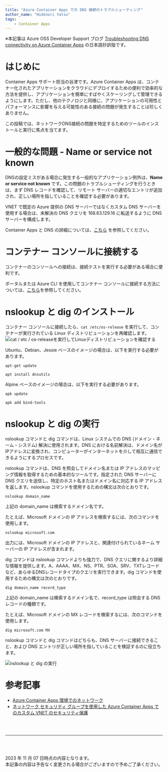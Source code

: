 ```yaml
---
title: "Azure Container Apps での DNS 接続のトラブルシューティング"
author_name: "Hidenori Yatsu"
tags: 
    - Container Apps
---
```


※本記事は Azure OSS Developer Support ブログ
 [Troubleshooting DNS connectivity on Azure Container Apps](https://azureossd.github.io/2023/03/03/azure-container-apps-testing-DNS-connectivity/index.html) の日本語抄訳版です。
# はじめに
Container Apps サポート担当の谷津です。Azure Container Apps は、コンテナー化されたアプリケーションをクラウドにデプロイするための便利で効率的な方法を提供し、アプリケーションを簡単にすばやくスケーリングして管理できるようにします。ただし、他のテクノロジと同様に、アプリケーションの可用性とパフォーマンスに影響を与える可能性のある接続の問題が発生することは珍しくありません。

この投稿では、ネットワークDNS接続の問題を特定するためのツールのインストールと実行に焦点を当てます。

# 一般的な問題 - Name or service not known
DNSの設定ミスがある場合に発生する一般的なアプリケーション例外は、**Name or service not known** です。この問題のトラブルシューティングを行うときは、まず DNS レコードを確認して、リモート サーバーの適切なエントリが追加され、正しい場所を指していることを確認する必要があります。

VNET で既定の Azure 提供の DNS サーバーではなくカスタム DNS サーバーを使用する場合は、未解決の DNS クエリを 168.63.129.16 に転送するように DNS サーバーを構成します。

Container Apps と DNS の詳細については、[こちら](https://learn.microsoft.com/ja-jp/azure/container-apps/networking?tabs=azure-cli#dns) を参照してください。

# コンテナー コンソールに接続する
コンテナーのコンソールへの接続は、接続テストを実行する必要がある場合に便利です。

ポータルまたは Azure CLI を使用してコンテナー コンソールに接続する方法については、[こちら](https://learn.microsoft.com/ja-jp/azure/container-apps/container-console?tabs=bash)を参照してください。

# nslookup と dig のインストール

コンテナー コンソールに接続したら、`cat /etc/os-release` を実行して、コンテナーが実行されている Linux ディストリビューションを再確認します。
<IMG  src="https://azureossd.github.io/media/2023/02/azure-blog-container-apps-check-linux-distro.png"  alt="cat / etc / os-releaseを実行してLinuxディストリビューションを確認する"/>

Ubuntu、Debian、Jessie ベースのイメージの場合は、以下を実行する必要があります。


```
apt-get update

apt install dnsutils
```

Alpine ベースのイメージの場合は、以下を実行する必要があります。

```
apk update

apk add bind-tools
```

# nslookup と dig の実行
nslookup コマンドと dig コマンドは、Linux システムでの DNS (ドメイン・ネーム・システム) 解決に使用されます。DNS における名前解決は、ドメイン名がIPアドレスに変換され、コンピューターがインターネットを介して相互に通信できるようにするプロセスです。

nslookup コマンドは、DNS を照会してドメイン名または IP アドレスのマッピング情報を取得するための基本的なツールです。指定された DNS サーバーに DNS クエリを送信し、特定のホスト名またはドメイン名に対応する IP アドレスを返します。nslookup コマンドを使用するための構文は次のとおりです。

`nslookup domain_name`

上記の domain_name は検索するドメイン名です。

たとえば、Microsoft ドメインの IP アドレスを検索するには、次のコマンドを使用します。

`nslookup microsoft.com`

出力には、Microsoft ドメインの IP アドレスと、関連付けられているネーム サーバーの IP アドレスが含まれます。

dig コマンドは nslookup コマンドよりも強力で、DNS クエリに関するより詳細な情報を提供します。A、AAAA、MX、NS、PTR、SOA、SRV、TXTレコードなど、あらゆるDNSレコードタイプのクエリを実行できます。dig コマンドを使用するための構文は次のとおりです。

`dig domain_name record_type`

上記の domain_name は検索するドメイン名で、record_type は照会する DNS レコードの種類です。

たとえば、Microsoft ドメインの MX レコードを検索するには、次のコマンドを使用します。

`dig microsoft.com MX`

nslookup コマンドと dig コマンドはどちらも、DNS サーバーに接続できること、および DNS エントリが正しい場所を指していることを検証するのに役立ちます。

<IMG  src="https://azureossd.github.io/media/2023/02/azure-blog-container-apps-run-dig-nslookup.png"  alt="nslookup と dig の実行"/>

# 参考記事
- [Azure Container Apps 環境でのネットワーク](https://learn.microsoft.com/ja-jp/azure/container-apps/networking?tabs=azure-cli)
- [ネットワーク セキュリティ グループを使用した Azure Container Apps でのカスタム VNET のセキュリティ保護](https://learn.microsoft.com/ja-jp/azure/container-apps/firewall-integration?tabs=workload-profiles)

<br>
<br>

---

<br>
<br>

2023 年 11 月 07 日時点の内容となります。<br>
本記事の内容は予告なく変更される場合がございますので予めご了承ください。

<br>
<br>